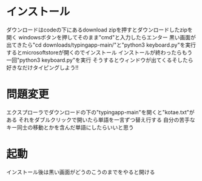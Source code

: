 # インストール
ダウンロードはcodeの下にあるdownload zipを押すとダウンロードしたzipを開く
windowsボタンを押してそのまま"cmd"と入力したらエンター
黒い画面が出てきたら"cd downloads/typingapp-main/"と"python3 keyboard.py"を実行
するとmicrosoftstoreが開くのでインストール
インストールが終わったらもう一回"python3 keyboard.py"を実行
そうするとウィンドウが出てくるそしたら好きなだけタイピングしよう!!

# 問題変更
エクスプローラでダウンロードの下の"typingapp-main"を開くと"kotae.txt"がある
それをダブルクリックで開いたら単語を一言ずつ替え行する
自分の苦手なキー同士の移動とかを含んだ単語にしたらいいと思う

# 起動
インストール後は黒い画面がどうのこうのまでをやると開ける
